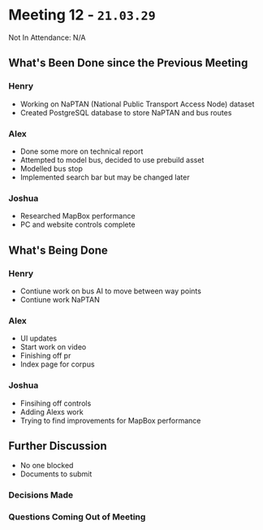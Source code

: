 # Meeting 12 - `21.03.29`
Not In Attendance: N/A

## What's Been Done since the Previous Meeting
### Henry
- Working on NaPTAN (National Public Transport Access Node) dataset
- Created PostgreSQL database to store NaPTAN and bus routes
### Alex
- Done some more on technical report
- Attempted to model bus, decided to use prebuild asset
- Modelled bus stop
- Implemented search bar but may be changed later
### Joshua
- Researched MapBox performance
- PC and website controls complete

## What's Being Done
### Henry
- Contiune work on bus AI to move between way points
- Contiune work NaPTAN
### Alex
- UI updates
- Start work on video
- Finishing off pr
- Index page for corpus
### Joshua
- Finsihing off controls
- Adding Alexs work
- Trying to find improvements for MapBox performance

## Further Discussion
- No one blocked
- Documents to submit
### Decisions Made
### Questions Coming Out of Meeting
